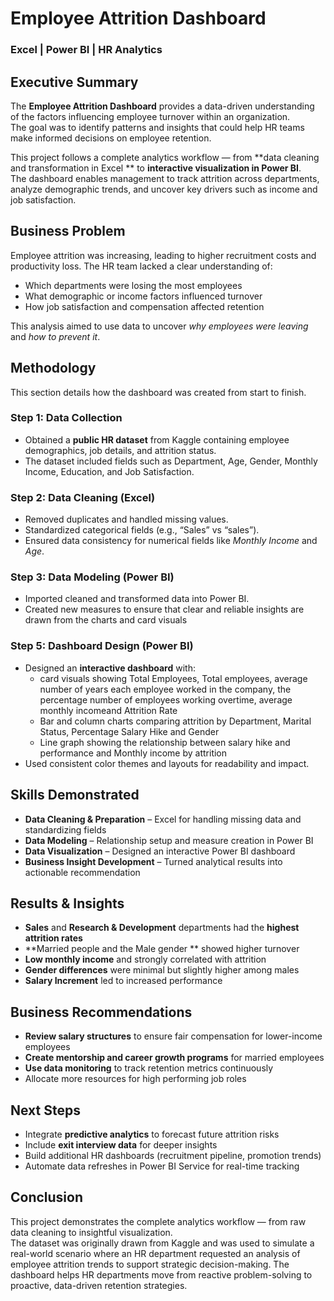 #  Employee Attrition Dashboard  

### Excel | Power BI | HR Analytics  

## Executive Summary  
The **Employee Attrition Dashboard** provides a data-driven understanding of the factors influencing employee turnover within an organization.  
The goal was to identify patterns and insights that could help HR teams make informed decisions on employee retention.  

This project follows a complete analytics workflow — from **data cleaning and transformation in Excel ** to **interactive visualization in Power BI**.  
The dashboard enables management to track attrition across departments, analyze demographic trends, and uncover key drivers such as income and job satisfaction.  

## Business Problem  
Employee attrition was increasing, leading to higher recruitment costs and productivity loss. The HR team lacked a clear understanding of:  
- Which departments were losing the most employees  
- What demographic or income factors influenced turnover  
- How job satisfaction and compensation affected retention  

This analysis aimed to use data to uncover *why employees were leaving* and *how to prevent it*.  

## Methodology  
This section details how the dashboard was created from start to finish.  

### Step 1: Data Collection  
- Obtained a **public HR dataset** from Kaggle containing employee demographics, job details, and attrition status.  
- The dataset included fields such as Department, Age, Gender, Monthly Income, Education, and Job Satisfaction.  

### Step 2: Data Cleaning (Excel)  
- Removed duplicates and handled missing values.  
- Standardized categorical fields (e.g., “Sales” vs “sales”).  
- Ensured data consistency for numerical fields like *Monthly Income* and *Age*.  

### Step 3: Data Modeling (Power BI)  
- Imported cleaned and transformed data into Power BI.  
- Created new measures to ensure that clear and reliable insights are drawn from the charts and card visuals

### Step 5: Dashboard Design (Power BI)  
- Designed an **interactive dashboard** with:  
  - card visuals showing Total Employees, Total employees, average number of years each employee worked in the company, the percentage number of employees working overtime, average monthly incomeand Attrition Rate  
  - Bar and column charts comparing attrition by Department, Marital Status, Percentage Salary Hike and Gender  
  - Line graph showing the relationship between salary hike and performance and Monthly income by attrition 
- Used consistent color themes and layouts for readability and impact.  

## Skills Demonstrated  
- **Data Cleaning & Preparation** – Excel for handling missing data and standardizing fields
- **Data Modeling** – Relationship setup and measure creation in Power BI  
- **Data Visualization** – Designed an interactive Power BI dashboard  
- **Business Insight Development** – Turned analytical results into actionable recommendation


## Results & Insights  
- **Sales** and **Research & Development** departments had the **highest attrition rates**  
- **Married people and the Male gender ** showed higher turnover  
- **Low monthly income** and strongly correlated with attrition  
- **Gender differences** were minimal but slightly higher among males
- **Salary Increment** led to increased performance 

## Business Recommendations  
- **Review salary structures** to ensure fair compensation for lower-income employees  
- **Create mentorship and career growth programs** for married employees  
- **Use data monitoring** to track retention metrics continuously
- Allocate more resources for high performing job roles


## Next Steps  
- Integrate **predictive analytics** to forecast future attrition risks  
- Include **exit interview data** for deeper insights  
- Build additional HR dashboards (recruitment pipeline, promotion trends)  
- Automate data refreshes in Power BI Service for real-time tracking  


## Conclusion  
This project demonstrates the complete analytics workflow — from raw data cleaning to insightful visualization.  
The dataset was originally drawn from Kaggle and was used to simulate a real-world scenario where an HR department requested an analysis of employee attrition trends to support strategic decision-making.
The dashboard helps HR departments move from reactive problem-solving to proactive, data-driven retention strategies.  

